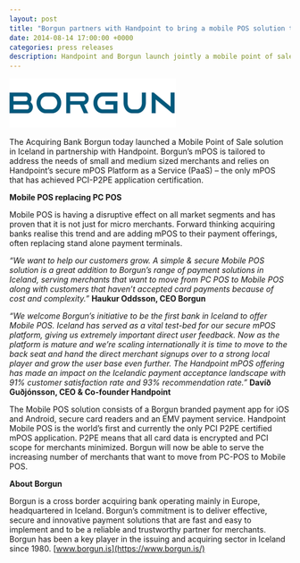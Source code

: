 ```yaml
---
layout: post
title: "Borgun partners with Handpoint to bring a mobile POS solution to market in Iceland"
date: 2014-08-14 17:00:00 +0000
categories: press releases
description: Handpoint and Borgun launch jointly a mobile point of sale solution (mPOS) for the Icelandic market
---
```


<img class="ui medium centered image" src="/images/logos/borgun-logo-color.png" alt="borgun logo">

The Acquiring Bank Borgun today launched a Mobile Point of Sale solution in Iceland in partnership with Handpoint. Borgun’s mPOS is tailored to address the needs of small and medium sized merchants and relies on Handpoint’s secure mPOS Platform as a Service (PaaS) – the only mPOS that has achieved PCI-P2PE application certification.

**Mobile POS replacing PC POS**

Mobile POS is having a disruptive effect on all market segments and has proven that it is not just for micro merchants. Forward thinking acquiring banks realise this trend and are adding mPOS to their payment offerings, often replacing stand alone payment terminals.

*“We want to help our customers grow. A simple & secure Mobile POS solution is a great addition to Borgun’s range of payment solutions in Iceland, serving merchants that want to move from PC POS to Mobile POS along with customers that haven’t accepted card payments because of cost and complexity.”*  **Haukur Oddsson, CEO Borgun**

*“We welcome Borgun’s initiative to be the first bank in Iceland to offer Mobile POS. Iceland has served as a vital test-bed for our secure mPOS platform, giving us extremely important direct user feedback. Now as the platform is mature and we’re scaling internationally it is time to move to the back seat and hand the direct merchant signups over to a strong local player and grow the user base even further. The Handpoint mPOS offering has made an impact on the Icelandic payment acceptance landscape with 91% customer satisfaction rate and 93% recommendation rate.”* **Davíð Guðjónsson, CEO & Co-founder Handpoint**

The Mobile POS solution consists of a Borgun branded payment app for iOS and Android, secure card readers and an EMV payment service. Handpoint Mobile POS is the world’s first and currently the only PCI P2PE certified mPOS application. P2PE means that all card data is encrypted and PCI scope for merchants minimized. Borgun will now be able to serve the increasing number of merchants that want to move from PC-POS to Mobile POS.

**About Borgun**

Borgun is a cross border acquiring bank operating mainly in Europe, headquartered in Iceland. Borgun’s commitment is to deliver effective, secure and innovative payment solutions that are fast and easy to implement and to be a reliable and trustworthy partner for merchants. Borgun has been a key player in the issuing and acquiring sector in Iceland since 1980. [www.borgun.is](https://www.borgun.is/)
